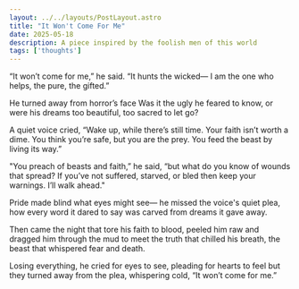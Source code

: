 ```yaml
---
layout: ../../layouts/PostLayout.astro
title: "It Won't Come For Me"
date: 2025-05-18
description: A piece inspired by the foolish men of this world
tags: ['thoughts']
---
```


“It won’t come for me,” he said.
“It hunts the wicked—
I am the one who helps,
the pure, the gifted.”

He turned away from horror’s face
Was it the ugly he feared to know,
or were his dreams too beautiful,
too sacred to let go?

A quiet voice cried,
“Wake up, while there’s still time.
Your faith isn’t worth a dime.
You think you’re safe, but you are the prey.
You feed the beast by living its way.”

"You preach of beasts and faith,” he said,
“but what do you know of wounds that spread?
If you’ve not suffered, starved, or bled
then keep your warnings. I’ll walk ahead."

Pride made blind what eyes might see—
he missed the voice's quiet plea,
how every word it dared to say
was carved from dreams it gave away.

Then came the night that tore his faith to blood,
peeled him raw and dragged him through the mud
to meet the truth that chilled his breath,
the beast that whispered fear and death.

Losing everything,
he cried for eyes to see,
pleading for hearts to feel
but they turned away from the plea,
whispering cold,
“It won’t come for me.”
